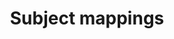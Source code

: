 ---
title: Subject mappings
command:
  name: subject-mappings
  aliases:
    - subm
    - sm
    - submap
    - subject-mapping
---